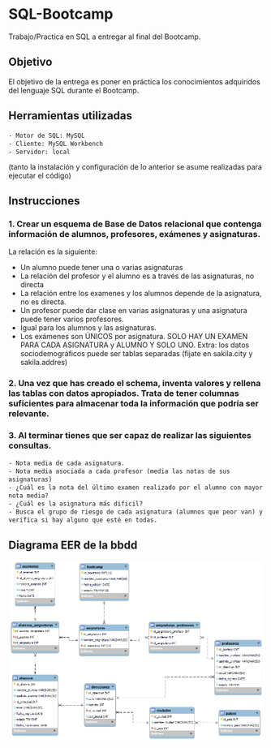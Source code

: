 # SQL-Bootcamp
Trabajo/Practica en SQL a entregar al final del Bootcamp. 
## Objetivo
El objetivo de la entrega es poner en práctica los conocimientos adquiridos del lenguaje SQL durante el Bootcamp.

## Herramientas utilizadas
    - Motor de SQL: MySQL
    - Cliente: MySQL Workbench
    - Servidor: local
(tanto la instalación y configuración de lo anterior se asume realizadas para ejecutar el código)

## Instrucciones
### 1. Crear un esquema de Base de Datos relacional que contenga información de alumnos, profesores, exámenes y asignaturas.
La relación es la siguiente: 
- Un alumno puede tener una o varias asignaturas
- La relación del profesor y el alumno es a través de las asignaturas, no directa
- La relación entre los examenes y los alumnos depende de la asignatura, no es directa.
- Un profesor puede dar clase en varias asignaturas y una asignatura puede tener varios profesores.
- Igual para los alumnos y las asignaturas.
- Los exámenes son ÚNICOS por asignatura. SOLO HAY UN EXAMEN PARA CADA ASIGNATURA y ALUMNO Y SOLO UNO.
Extra: los datos sociodemográficos puede ser tablas separadas (fijate en sakila.city y sakila.addres)

### 2. Una vez que has creado el schema, inventa valores y rellena las tablas con datos apropiados. Trata de tener columnas suficientes para almacenar toda la información que podría ser relevante.

### 3. Al terminar tienes que ser capaz de realizar las siguientes consultas.
	- Nota media de cada asignatura.
	- Nota media asociada a cada profesor (media las notas de sus asignaturas)
    - ¿Cuál es la nota del último examen realizado por el alumno con mayor nota media?
    - ¿Cuál es la asignatura más dificil?
    - Busca el grupo de riesgo de cada asignatura (alumnos que peor van) y verifica si hay alguno que esté en todas.

## Diagrama EER de la bbdd
![image](https://github.com/metalkutz/SQL-Bootcamp/blob/81b4affb5ce33345cc918087becc4e5b02f76146/modelo/EER_diagram_idbootcamps.png)
